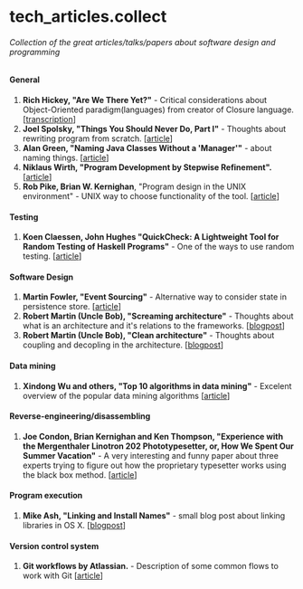 # tech_articles.collect
###### Collection of the great articles/talks/papers about software design and programming

#### General

1. **Rich Hickey, "Are We There Yet?"** - Critical considerations about Object-Oriented paradigm(languages) from creator of Closure language.
[[transcription](https://github.com/matthiasn/talk-transcripts/blob/master/Hickey_Rich/AreWeThereYet.md)]
2. **Joel Spolsky, "Things You Should Never Do, Part I"** - Thoughts about rewriting program from scratch. [[article](http://www.joelonsoftware.com/articles/fog0000000069.html)]
3. **Alan Green, "Naming Java Classes Without a 'Manager'"** - about naming things. [[article](http://www.bright-green.com/blog/2003_02_25/naming_java_classes_without_a.html)]
4. **Niklaus Wirth, "Program Development by Stepwise Refinement".** 
[[article](http://sunnyday.mit.edu/16.355/wirth-refinement.html)]
5. **Rob Pike, Brian W. Kernighan**, "Program design in the UNIX environment" - UNIX way to choose functionality of the tool.
[[article](http://harmful.cat-v.org/cat-v/unix_prog_design.pdf)]

#### Testing

1. **Koen Claessen, John Hughes "QuickCheck: A Lightweight Tool for Random Testing of Haskell Programs"** - One of the ways to use random testing. [[article](http://www.eecs.northwestern.edu/~robby/courses/395-495-2009-fall/quick.pdf)]

#### Software Design

1. **Martin Fowler, "Event Sourcing"** - Alternative way to consider state in persistence store. [[article](http://martinfowler.com/eaaDev/EventSourcing.html)]
2. **Robert Martin (Uncle Bob), "Screaming architecture"** - Thoughts about what is an architecture and it's relations to the frameworks. [[blogpost](http://blog.8thlight.com/uncle-bob/2011/09/30/Screaming-Architecture.html)]
3. **Robert Martin (Uncle Bob), "Clean architecture"** - Thoughts about coupling and decopling in the architecture. [[blogpost](https://blog.8thlight.com/uncle-bob/2011/11/22/Clean-Architecture.html)]

#### Data mining

1. **Xindong Wu and others, "Top 10 algorithms in data mining"** - Excelent overview of the popular data mining algorithms
[[article](http://www.cs.uvm.edu/~icdm/algorithms/10Algorithms-08.pdf)]

#### Reverse-engineering/disassembling

1. **Joe Condon, Brian Kernighan and Ken Thompson, "Experience with the Mergenthaler Linotron 202 Phototypesetter, or, How We Spent Our Summer Vacation"** - A very interesting and funny paper about three experts trying to figure out how the proprietary typesetter works using the black box method. [[article](http://doc.cat-v.org/unix/typesetting/digital-restoration-and-typesetter-forensics/summer.reconstructed.pdf)]

#### Program execution

1. **Mike Ash, "Linking and Install Names"** - small blog post about linking libraries in OS X. [[blogpost](https://www.mikeash.com/pyblog/friday-qa-2009-11-06-linking-and-install-names.html)]

#### Version control system

1. **Git workflows by Atlassian.** - Description of some common flows to work with Git  [[article](https://www.atlassian.com/git/tutorials/comparing-workflows/)]
